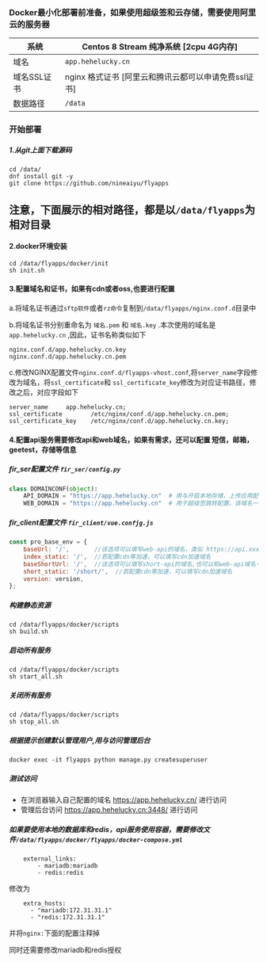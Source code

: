 ### Docker最小化部署前准备，如果使用超级签和云存储，需要使用阿里云的服务器
系统|Centos 8 Stream 纯净系统 [2cpu 4G内存]
----|----
域名|```app.hehelucky.cn```
域名SSL证书| nginx 格式证书 [阿里云和腾讯云都可以申请免费ssl证书]
数据路径| ```/data```


### 开始部署
##### 1.从git上面下载源码
```
cd /data/
dnf install git -y
git clone https://github.com/nineaiyu/flyapps
```

## 注意，下面展示的相对路径，都是以```/data/flyapps```为相对目录

#### 2.docker环境安装
```
cd /data/flyapps/docker/init
sh init.sh
```

#### 3.配置域名和证书，如果有cdn或者oss,也要进行配置
a.将域名证书通过```sftp软件```或者```rz命令```复制到```/data/flyapps/nginx.conf.d```目录中

b.将域名证书分别重命名为 ```域名.pem``` 和 ```域名.key``` .本次使用的域名是 ```app.hehelucky.cn``` ,因此，证书名称类似如下
```shell script
nginx.conf.d/app.hehelucky.cn.key
nginx.conf.d/app.hehelucky.cn.pem
```
c.修改NGINX配置文件```nginx.conf.d/flyapps-vhost.conf```,将```server_name```字段修改为域名，将```ssl_certificate```和
```ssl_certificate_key```修改为对应证书路径，修改之后，对应字段如下
```shell
server_name     app.hehelucky.cn;
ssl_certificate        /etc/nginx/conf.d/app.hehelucky.cn.pem;
ssl_certificate_key    /etc/nginx/conf.d/app.hehelucky.cn.key;
```

####  4.配置api服务需要修改api和web域名，如果有需求，还可以配置 短信，邮箱，geetest，存储等信息
##### fir_ser配置文件 ```fir_ser/config.py```
```python
class DOMAINCONF(object):
    API_DOMAIN = "https://app.hehelucky.cn"  # 用与开启本地存储，上传应用配置
    WEB_DOMAIN = "https://app.hehelucky.cn"  # 用于超级签跳转配置，该域名一般为前端页面域名
```

##### fir_client配置文件 ```fir_client/vue.confjg.js```
```javascript
const pro_base_env = {
    baseUrl: '/',       //该选项可以填写web-api的域名，类似 https://api.xxx.com/
    index_static: '/',  //若配置cdn等加速，可以填写cdn加速域名
    baseShortUrl: '/',  //该选项可以填写short-api的域名,也可以和web-api域名一样，类似 https://api.xxx.com/
    short_static: '/short/',  //若配置cdn等加速，可以填写cdn加速域名
    version: version,
};
```

#####  构建静态资源
```
cd /data/flyapps/docker/scripts
sh build.sh
```

#####  启动所有服务
```
cd /data/flyapps/docker/scripts
sh start_all.sh
```

#####  关闭所有服务
```
cd /data/flyapps/docker/scripts
sh stop_all.sh
```

##### 根据提示创建默认管理用户,用与访问管理后台
```shell
docker exec -it flyapps python manage.py createsuperuser
```

##### 测试访问
- 在浏览器输入自己配置的域名 https://app.hehelucky.cn/ 进行访问
- 管理后台访问 https://app.hehelucky.cn:3448/ 进行访问


##### 如果要使用本地的数据库和redis，api服务使用容器，需要修改文件```/data/flyapps/docker/flyapps/docker-compose.yml```
```shell
    external_links:
        - mariadb:mariadb
        - redis:redis
```
修改为
```shell
    extra_hosts:
      - "mariadb:172.31.31.1"
      - "redis:172.31.31.1"
```
并将```nginx:```下面的配置注释掉

同时还需要修改mariadb和redis授权